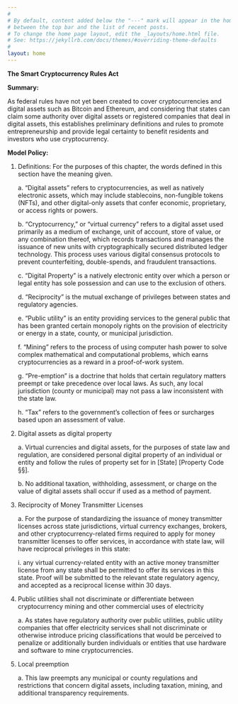 ```yaml
---
#
# By default, content added below the "---" mark will appear in the home page
# between the top bar and the list of recent posts.
# To change the home page layout, edit the _layouts/home.html file.
# See: https://jekyllrb.com/docs/themes/#overriding-theme-defaults
#
layout: home
---
```

<b>The Smart Cryptocurrency Rules Act</b>

<b>Summary:</b>

As federal rules have not yet been created to cover cryptocurrencies and digital assets such as Bitcoin and Ethereum, and considering that states can claim some authority over digital assets or registered companies that deal in digital assets, this establishes preliminary definitions and rules to promote entrepreneurship and provide legal certainty to benefit residents and investors who use cryptocurrency. 

<b>Model Policy:</b>

1. Definitions: For the purposes of this chapter, the words defined in this section have the meaning given.

    a. “Digital assets” refers to cryptocurrencies, as well as natively electronic assets, which may include stablecoins, non-fungible tokens (NFTs), and other digital-only assets that confer economic, proprietary, or access rights or powers.

    b. “Cryptocurrency,” or “virtual currency” refers to a digital asset used primarily as a medium of exchange, unit of account, store of value, or any combination thereof, which records transactions and manages the issuance of new units with cryptographically secured distributed ledger technology. This process uses various digital consensus protocols to prevent counterfeiting, double-spends, and fraudulent transactions.

    c. “Digital Property” is a natively electronic entity over which a person or legal entity has sole possession and can use to the exclusion of others.

    d. “Reciprocity” is the mutual exchange of privileges between states and regulatory agencies.

    e. “Public utility” is an entity providing services to the general public that has been granted certain monopoly rights on the provision of electricity or energy in a state, county, or municipal jurisdiction.

    f. “Mining” refers to the process of using computer hash power to solve complex mathematical and computational problems, which earns cryptocurrencies as a reward in a proof-of-work system.

    g. “Pre-emption” is a doctrine that holds that certain regulatory matters preempt or take precedence over local laws. As such, any local jurisdiction (county or municipal) may not pass a law inconsistent with the state law.

    h. “Tax” refers to the government’s collection of fees or surcharges based upon an assessment of value.

2. Digital assets as digital property

    a. Virtual currencies and digital assets, for the purposes of state law and regulation, are considered personal digital property of an individual or entity and follow the rules of property set for in [State] [Property Code §§].

    b. No additional taxation, withholding, assessment, or charge on the value of digital assets shall occur if used as a method of payment.

3. Reciprocity of Money Transmitter Licenses

    a. For the purpose of standardizing the issuance of money transmitter licenses across state jurisdictions, virtual currency exchanges, brokers, and other cryptocurrency-related firms required to apply for money transmitter licenses to offer services, in accordance with state law, will have reciprocal privileges in this state:

      i. any virtual currency-related entity with an active money transmitter license from any state shall be permitted to offer its services in this state. Proof will be submitted to the relevant state regulatory agency, and accepted as a reciprocal license within 30 days.

4. Public utilities shall not discriminate or differentiate between cryptocurrency mining and other commercial uses of electricity

    a. As states have regulatory authority over public utilities, public utility companies that offer electricity services shall not discriminate or otherwise introduce pricing classifications that would be perceived to penalize or additionally burden individuals or entities that use hardware and software to mine cryptocurrencies.

5. Local preemption

    a. This law preempts any municipal or county regulations and restrictions that concern digital assets, including taxation, mining, and additional transparency requirements.

